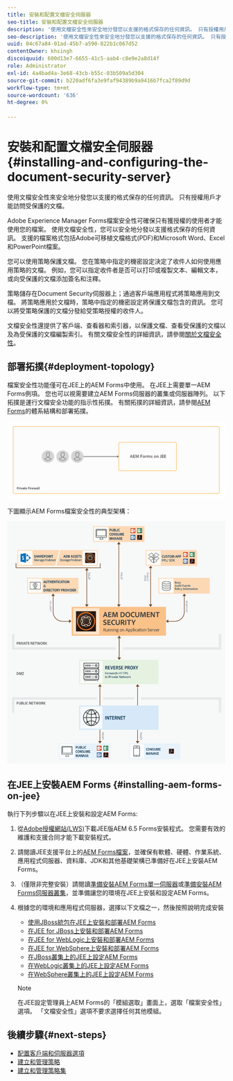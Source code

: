 ```yaml
---
title: 安裝和配置文檔安全伺服器
seo-title: 安裝和配置文檔安全伺服器
description: '使用文檔安全性來安全地分發您以支援的格式保存的任何資訊。 只有授權用戶才能訪問受保護的文檔。 '
seo-description: '使用文檔安全性來安全地分發您以支援的格式保存的任何資訊。 只有授權用戶才能訪問受保護的文檔。 '
uuid: 04c67a84-01ad-45b7-a590-822b1c067d52
contentOwner: khsingh
discoiquuid: 600d13e7-6655-41c5-aab4-c8e9e2a8d14f
role: Administrator
exl-id: 4a4bad4a-3e68-43cb-b55c-03b509a5d304
source-git-commit: b220adf6fa3e9faf94389b9a9416b7fca2f89d9d
workflow-type: tm+mt
source-wordcount: '636'
ht-degree: 0%

---
```


# 安裝和配置文檔安全伺服器{#installing-and-configuring-the-document-security-server}

使用文檔安全性來安全地分發您以支援的格式保存的任何資訊。 只有授權用戶才能訪問受保護的文檔。

Adobe Experience Manager Forms檔案安全性可確保只有獲授權的使用者才能使用您的檔案。 使用文檔安全性，您可以安全地分發以支援格式保存的任何資訊。 支援的檔案格式包括Adobe可移植文檔格式(PDF)和Microsoft Word、Excel和PowerPoint檔案。

您可以使用策略保護文檔。 您在策略中指定的機密設定決定了收件人如何使用應用策略的文檔。 例如，您可以指定收件者是否可以打印或複製文本、編輯文本，或向受保護的文檔添加簽名和注釋。

策略儲存在Document Security伺服器上；通過客戶端應用程式將策略應用到文檔。 將策略應用於文檔時，策略中指定的機密設定將保護文檔包含的資訊。 您可以將受策略保護的文檔分發給受策略授權的收件人。

文檔安全性還提供了客戶端、查看器和索引器，以保護文檔、查看受保護的文檔以及為受保護的文檔編製索引。 有關文檔安全性的詳細資訊，請參閱[關於文檔安全性](/help/forms/using/admin-help/document-security.md)。

## 部署拓撲{#deployment-topology}

檔案安全性功能僅可在JEE上的AEM Forms中使用。 在JEE上需要單一AEM Forms例項。 您也可以視需要建立AEM Forms伺服器的叢集或伺服器陣列。 以下拓撲是運行文檔安全功能的指示性拓撲。 有關拓撲的詳細資訊，請參閱[AEM Forms](aem-forms-architecture-deployment.md)的體系結構和部署拓撲。

<!--fix above link-->

![](do-not-localize/document-security-server_topology.png)

下圖顯示AEM Forms檔案安全性的典型架構：

![](do-not-localize/document-security-typical-environment.png)

## 在JEE上安裝AEM Forms {#installing-aem-forms-on-jee}

執行下列步驟以在JEE上安裝和設定AEM Forms:

1. 從[Adobe授權網站(LWS)](https://licensing.adobe.com/)下載JEE版AEM 6.5 Forms安裝程式。 您需要有效的維護和支援合同才能下載安裝程式。
1. 請閱讀JEE支援平台上的[AEM Forms檔案](/help/forms/using/aem-forms-jee-supported-platforms.md)，並確保有軟體、硬體、作業系統、應用程式伺服器、資料庫、JDK和其他基礎架構已準備好在JEE上安裝AEM Forms。
1. （僅限非完整安裝）請閱讀[準備安裝AEM Forms單一伺服器](https://www.adobe.com/go/learn_aemforms_prepareInstallsingle_64)或[準備安裝AEM Forms伺服器叢集](https://www.adobe.com/go/learn_aemforms_prepareInstallcluster_64)，並準備讓您的環境在JEE上安裝和設定AEM Forms。
1. 根據您的環境和應用程式伺服器，選擇以下文檔之一，然後按照說明完成安裝

   * [使用JBoss統包在JEE上安裝和部署AEM Forms](https://www.adobe.com/go/learn_aemforms_installTurnkey_64)
   * [在JEE for JBoss上安裝和部署AEM Forms](https://www.adobe.com/go/learn_aemforms_installJBoss_64)
   * [在JEE for WebLogic上安裝和部署AEM Forms](https://www.adobe.com/go/learn_aemforms_installWebLogic_64)
   * [在JEE for WebSphere上安裝和部署AEM Forms](https://www.adobe.com/go/learn_aemforms_installWebSphere_64)
   * [在JBoss叢集上的JEE上設定AEM Forms](https://www.adobe.com/go/learn_aemforms_clusterJBoss_64)
   * [在WebLogic叢集上的JEE上設定AEM Forms](https://www.adobe.com/go/learn_aemforms_clusterWebLogic_64)
   * [在WebSphere叢集上的JEE上設定AEM Forms](https://www.adobe.com/go/learn_aemforms_clusterWebSphere_64)

   >[!NOTE]
   >
   >在JEE設定管理員上AEM Forms的「模組選取」畫面上，選取「檔案安全性」選項。 「文檔安全性」選項不要求選擇任何其他模組。

## 後續步驟{#next-steps}

* [配置客戶端和伺服器選項](/help/forms/using/admin-help/configuring-client-server-options.md)
* [建立和管理策略](/help/forms/using/admin-help/creating-policies.md)
* [建立和管理策略集](/help/forms/using/admin-help/creating-policy-sets.md)
